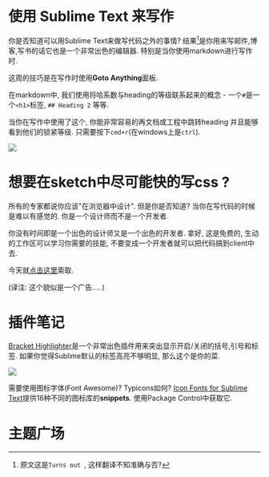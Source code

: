 # 使用 Sublime Text 来写作

你是否知道可以用Sublime Text来做写代码之外的事情? 结果[^注1]是你用来写邮件,博客,写书的话它也是一个非常出色的编辑器. 特别是当你使用markdown进行写作时.

这周的技巧是在写作时使用**Goto Anything**面板.

在markdown中, 我们使用将哈系数与heading的等级联系起来的概念 - 一个`#`是一个`<h1>`标签, `## Heading 2` 等等.

当你在写作中使用了这个, 你能非常容易的再文档或工程中跳转heading 并且能够看到他们的锁紧等级. 只需要按下`cmd+r`(在windows上是`ctrl`).

![][1]


# 想要在sketch中尽可能快的写css ?

所有的专家都说你应该"在浏览器中设计". 但是你是否知道? 当你在写代码的时候是难以有感觉的. 你是一个设计师而不是一个开发者.

你没有时间即是一个出色的设计师又是一个出色的开发者. 拿好, 这是免费的, 生动的工作区可以学习你需要的技能, 不要变成一个开发者就可以把代码搞到client中去.

今天就[点击这里][2]索取.

(译注: 这个貌似是一个广告.....)


# 插件笔记

[Bracket Highlighter][3]是一个非常出色插件用来突出显示开启/关闭的括号,引号和标签. 如果你觉得Sublime默认的标签高亮不够明显, 那么这个是你的菜.


![][4]


需要使用图标字体(Font Awesome)? Typicons如何? [Icon Fonts for Sublime Text][5]提供16种不同的图标库的**snippets**. 使用Package Control中获取它.

# 主题广场






[1]:05-02-12-001.png
[2]:http://www.planningforaliens.com/workshops/sublime/confirmation/
[3]:https://github.com/facelessuser/BracketHighlighter
[4]:05-02-12-002.png
[5]:https://packagecontrol.io/packages/Icon%20Fonts

[^注1]: 原文这是`Turns out `, 这样翻译不知准确与否?
